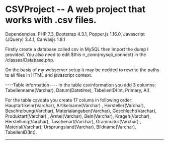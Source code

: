 # CSVProject -- A web project that works with .csv files.

Dependencies:
PHP 7.3, 
Bootstrap 4.3.1, 
Popper.js 1.16.0, 
Javascript (JQuery) 3.4.1, 
Canvasjs 1.8.1

Firstly create a database called csv in MySQL then import the dump I provided. You also need to edit $this->_conn(mysqli_connect) in the /classes/Database.php.

On the basis of my webserver setup it may be nedded to rewrite the paths to all files in HTML and javascript context.

----Table information----
In the table csvinformation you add 3 columns: Tabellenname(Varchar), Datum(Datetime), TabellenID(Int, Primary, AI).

For the table csvdata you create 17 colums in following order:  Hauptartikelnr(Varchar), Artikelname(Varchar)
, Hersteller(Varchar), Beschreibung(Varchar), Materialangaben(Varchar), Geschlecht(Varchar), Produktart(Varchar)
, Ärmel(Varchar), Bein(Varchar), Kragen(Varchar), Herstellung(Varchar), Taschenart(Varchar), Grammatur(Varchar)
, Material(Varchar), Ursprungsland(Varchar), Bildname(Varchar), TabellenID(Int).

--------------------------
